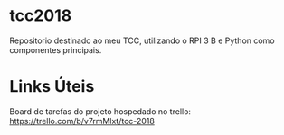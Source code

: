 # tcc2018
Repositorio destinado ao meu TCC, utilizando o RPI 3 B e Python como componentes principais. 


# Links Úteis
Board de tarefas do projeto hospedado no trello: https://trello.com/b/v7rmMlxt/tcc-2018
